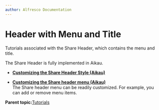 ```yaml
---
author: Alfresco Documentation
---
```


# Header with Menu and Title

Tutorials associated with the Share Header, which contains the menu and title.

The Share Header is fully implemented in Aikau.

-   **[Customizing the Share Header Style \(Aikau\)](../tasks/dev-extensions-share-tutorials-customize-header-style.md)**  

-   **[Customizing the Share header menu \(Aikau\)](../tasks/dev-extensions-share-tutorials-custom-share-header-menu.md)**  
The Share header menu can be readily customized. For example, you can add or remove menu items.

**Parent topic:**[Tutorials](../concepts/dev-extensions-share-tutorials-intro.md)

